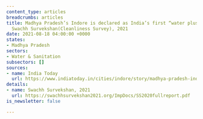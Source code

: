 ```yaml
---
content_type: articles
breadcrumbs: articles
title: Madhya Pradesh’s Indore is declared as India’s first “water plus” city by the
  Swachh Survekshan(Cleanliness Survey), 2021
date: 2021-08-18 04:00:00 +0000
states:
- Madhya Pradesh
sectors:
- Water & Sanitation
subsectors: []
sources:
- name: India Today
  url: https://www.indiatoday.in/cities/indore/story/madhya-pradesh-indore-becomes-india-first-water-plus-city-swachh-survekshan-1839892-2021-08-12
details:
- name: Swachh Survekshan, 2021
  url: https://swachhsurvekshan2021.org/ImpDocs/SS2020fullreport.pdf
is_newsletter: false

---
```

